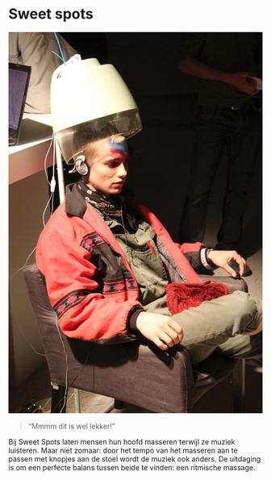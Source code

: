 # Sweet spots

![](imgs/Sweet-spots.jpg)

<blockquote>“Mmmm dit is wel lekker!”</blockquote>

Bij Sweet Spots laten mensen hun hoofd masseren terwijl ze muziek luisteren. Maar niet zomaar: door het tempo van het masseren aan te passen met knopjes aan de stoel wordt de muziek ook anders. De uitdaging is om een perfecte balans tussen beide te vinden: een ritmische massage.
